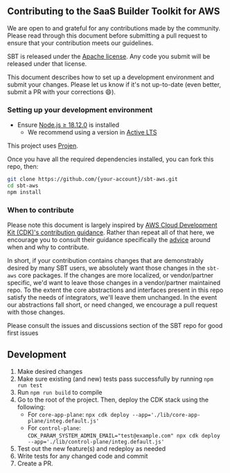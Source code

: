 ## Contributing to the SaaS Builder Toolkit for AWS

We are open to and grateful for any contributions made by the community. Please read through this document before submitting a pull request to ensure that your contribution meets our guidelines.

SBT is released under the [Apache license](http://aws.amazon.com/apache2.0/). Any code you submit will be released under that license.

This document describes how to set up a development environment and submit your changes. Please let us know if it's not up-to-date (even better, submit a PR with your corrections :smile:).

### Setting up your development environment

* Ensure [Node.js ≥ 18.12.0](https://nodejs.org/download/release/latest-v18.x/) is installed
  * We recommend using a version in [Active LTS](https://nodejs.org/en/about/previous-releases)
 
This project uses [Projen](https://projen.io/releases.html).

Once you have all the required dependencies installed, you can fork this repo, then:

```sh
git clone https://github.com/{your-account}/sbt-aws.git
cd sbt-aws
npm install
```

### When to contribute

Please note this document is largely inspired by [AWS Cloud Development Kit (CDK)'s contribution guidance](https://github.com/aws/aws-cdk/blob/main/CONTRIBUTING.md). Rather than repeat all of that here, we encourage you to consult their guidance specifically the [advice](https://github.com/aws/aws-cdk/blob/main/CONTRIBUTING.md#demonstrating-value) around when and why to contribute.

In short, if your contribution contains changes that are demonstrably desired by many SBT users, we absolutely want those changes in the `sbt-aws` core packages. If the changes are more localized, or vendor/partner specific, we'd want to leave those changes in a vendor/partner maintained repo. To the extent the core abstractions and interfaces present in this repo satisfy the needs of integrators, we'll leave them unchanged. In the event our abstractions fall short, or need changed, we encourage a pull request with those changes.

Please consult the issues and discussions section of the SBT repo for good first issues

## Development

1. Make desired changes
1. Make sure existing (and new) tests pass successfully by running `npm run test`
1. Run `npm run build` to compile
1. Go to the root of the project. Then, deploy the CDK stack using the following:
   - For `core-app-plane`: `npx cdk deploy --app='./lib/core-app-plane/integ.default.js'`
   - For `control-plane`: `CDK_PARAM_SYSTEM_ADMIN_EMAIL="test@example.com" npx cdk deploy --app='./lib/control-plane/integ.default.js'`
1. Test out the new feature(s) and redeploy as needed
1. Write tests for any changed code and commit
1. Create a PR.


